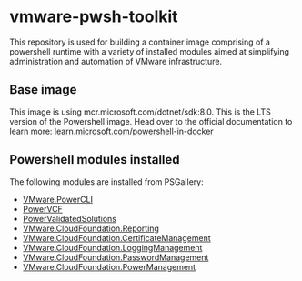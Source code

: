 # vmware-pwsh-toolkit

This repository is used for building a container image comprising of a powershell runtime with a variety of installed modules aimed at simplifying administration and automation of VMware infrastructure. 

## Base image

This image is using mcr.microsoft.com/dotnet/sdk:8.0. This is the LTS version of the Powershell image.
Head over to the official documentation to learn more:
[learn.microsoft.com/powershell-in-docker](https://learn.microsoft.com/en-us/powershell/scripting/install/powershell-in-docker?view=powershell-7.5)

## Powershell modules installed

The following modules are installed from PSGallery:
* [VMware.PowerCLI](https://www.powershellgallery.com/packages/VMware.PowerCLI/13.3.0.24145081)
* [PowerVCF](https://www.powershellgallery.com/packages/PowerVCF/2.4.1.1000)
* [PowerValidatedSolutions](https://www.powershellgallery.com/packages/PowerValidatedSolutions/2.12.3.1000)
* [VMware.CloudFoundation.Reporting](https://www.powershellgallery.com/packages/VMware.CloudFoundation.Reporting/2.6.3.1001)
* [VMware.CloudFoundation.CertificateManagement](https://www.powershellgallery.com/packages/VMware.CloudFoundation.CertificateManagement/1.5.5.1001)
* [VMware.CloudFoundation.LoggingManagement](https://www.powershellgallery.com/packages/VMware.CloudFoundation.LoggingManagement/1.0.1.1000)
* [VMware.CloudFoundation.PasswordManagement](https://www.powershellgallery.com/packages/VMware.CloudFoundation.PasswordManagement/1.9.0.1008)
* [VMware.CloudFoundation.PowerManagement](https://www.powershellgallery.com/packages/VMware.CloudFoundation.PowerManagement/1.5.0.1000)
